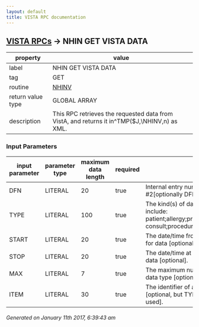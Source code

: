 ```yaml
---
layout: default
title: VISTA RPC documentation
---
```




## [VISTA RPCs](TableOfContent.md) &#8594; NHIN GET VISTA DATA 

 property | value 
--- | --- 
 label | NHIN GET VISTA DATA
 tag | GET
 routine | [NHINV](http://code.osehra.org/dox/Routine_NHINV_source.html)
 return value type | GLOBAL ARRAY
 description | This RPC retrieves the requested data from VistA, and returns it in^TMP($J,\NHINV\,n) as XML.

### Input Parameters

| input parameter | parameter type | maximum data length | required | description | 
| --- | --- | --- | --- | --- | 
| DFN | LITERAL | 20 | true | Internal entry number from Patient file #2[optionally DFN;ICN for remote calls] | 
| TYPE | LITERAL | 100 | true | The kind(s) of data to return, which may include:  patient;allergy;problem;vital;lab;med;xray;  consult;procedure;surgery;document;encounter | 
| START | LITERAL | 20 | true | The date/time from which to begin searching for data [optional]. | 
| STOP | LITERAL | 20 | true | The date/time at which to end searching for data [optional]. | 
| MAX | LITERAL | 7 | true | The maximum number of items to return per data type [optional]. | 
| ITEM | LITERAL | 30 | true | The identifier of a single item to return [optional, but TYPE mustalso be defined when used]. | 




 ###### Generated on January 11th 2017, 6:39:43 am